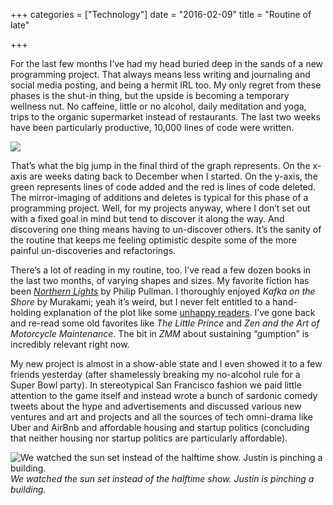 +++
categories = ["Technology"]
date = "2016-02-09"
title = "Routine of late"

+++

For the last few months I’ve had my head buried deep in the sands of a new programming project. That always means less writing and journaling and social media posting, and being a hermit IRL too. My only regret from these phases is the shut-in thing, but the upside is becoming a temporary wellness nut. No caffeine, little or no alcohol, daily meditation and yoga, trips to the organic supermarket instead of restaurants. The last two weeks have been particularly productive, 10,000 lines of code were written.

![](/images/routine-code-graph.png)

That’s what the big jump in the final third of the graph represents. On the x-axis are weeks dating back to December when I started. On the y-axis, the green represents lines of code added and the red is lines of code deleted. The mirror-imaging of additions and deletes is typical for this phase of a programming project. Well, for my projects anyway, where I don’t set out with a fixed goal in mind but tend to discover it along the way. And discovering one thing means having to un-discover others. It’s the sanity of the routine that keeps me feeling optimistic despite some of the more painful un-discoveries and refactorings.

There’s a lot of reading in my routine, too. I’ve read a few dozen books in the last two months, of varying shapes and sizes. My favorite fiction has been *[Northern Lights](https://en.wikipedia.org/wiki/Northern_Lights_%28novel%29)* by Philip Pullman. I thoroughly enjoyed *Kafka on the Shore* by Murakami; yeah it’s weird, but I never felt entitled to a hand-holding explanation of the plot like some [unhappy readers](http://www.theguardian.com/books/2005/jan/08/fiction.harukimurakami). I’ve gone back and re-read some old favorites like *The Little Prince* and *Zen and the Art of Motorcycle Maintenance*. The bit in *ZMM* about sustaining “gumption” is incredibly relevant right now.

My new project is almost in a show-able state and I even showed it to a few friends yesterday (after shamelessly breaking my no-alcohol rule for a Super Bowl party). In stereotypical San Francisco fashion we paid little attention to the game itself and instead wrote a bunch of sardonic comedy tweets about the hype and advertisements and discussed various new ventures and art and projects and all the sources of tech omni-drama like Uber and AirBnb and affordable housing and startup politics (concluding that neither housing nor startup politics are particularly affordable).

![We watched the sun set instead of the halftime show. Justin is pinching a building.](/images/josh-justin-john-rooftop.png)*We watched the sun set instead of the halftime show. Justin is pinching a building.*
